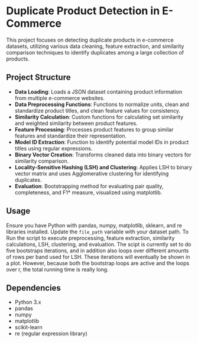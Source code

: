 # Duplicate Product Detection in E-Commerce

This project focuses on detecting duplicate products in e-commerce datasets, utilizing various data cleaning, feature extraction, and similarity comparison techniques to identify duplicates among a large collection of products.

## Project Structure

- **Data Loading**: Loads a JSON dataset containing product information from multiple e-commerce websites.
- **Data Preprocessing Functions**: Functions to normalize units, clean and standardize product titles, and clean feature values for consistency.
- **Similarity Calculation**: Custom functions for calculating set similarity and weighted similarity between product features.
- **Feature Processing**: Processes product features to group similar features and standardize their representation.
- **Model ID Extraction**: Function to identify potential model IDs in product titles using regular expressions.
- **Binary Vector Creation**: Transforms cleaned data into binary vectors for similarity comparison.
- **Locality-Sensitive Hashing (LSH) and Clustering**: Applies LSH to binary vector matrix and uses Agglomerative clustering for identifying duplicates.
- **Evaluation**: Bootstrapping method for evaluating pair quality, completeness, and F1* measure, visualized using matplotlib.

## Usage

Ensure you have Python with pandas, numpy, matplotlib, sklearn, and re libraries installed. Update the `file_path` variable with your dataset path. To Run the script to execute preprocessing, feature extraction, similarity calculations, LSH, clustering, and evaluation. The scipt is currently set to do five bootstraps iterations, and in addition also loops over different amounts of rows per band used for LSH. These iterations will eventually be shown in a plot. However, because both the bootstrap loops are active and the loops over r, the total running time is really long.

## Dependencies

- Python 3.x
- pandas
- numpy
- matplotlib
- scikit-learn
- re (regular expression library)

